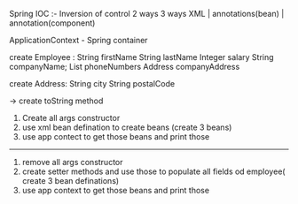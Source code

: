 Spring IOC :- Inversion of control
2 ways 3 ways
XML | annotations(bean) | annotation(component)

ApplicationContext - Spring container

create Employee : 
String firstName
String lastName
Integer salary
String companyName;
List<String> phoneNumbers
Address companyAddress

create Address:
String city
String postalCode

-> create toString method

1) Create all args constructor
2) use xml bean defination to create beans (create 3 beans)
3) use app contect to get those beans and print those
-----------------
1) remove all args constructor
2) create setter methods and use those to populate all fields od employee( create 3 bean definations)
3) use app context to get those beans and print those